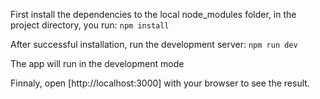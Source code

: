 First install the dependencies to the local node_modules folder, in the project directory, you run: `npm install`

After successful installation, run the development server: `npm run dev`

The app will run in the development mode

Finnaly, open [http://localhost:3000] with your browser to see the result.
